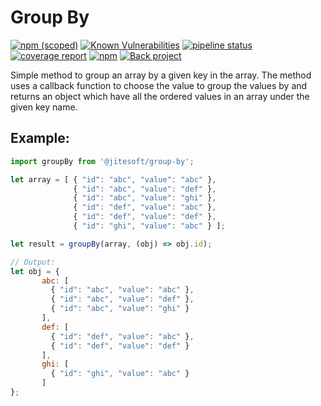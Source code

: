 # Group By

[![npm (scoped)](https://img.shields.io/npm/v/@jitesoft/group-by)](https://www.npmjs.com/package/@jitesoft/group-by)
[![Known Vulnerabilities](https://dev.snyk.io/test/npm/@jitesoft/group-by/badge.svg)](https://dev.snyk.io/test/npm/@jitesoft/group-by)
[![pipeline status](https://gitlab.com/jitesoft/open-source/javascript/group-by/badges/master/pipeline.svg)](https://gitlab.com/jitesoft/open-source/javascript/group-by/commits/master)
[![coverage report](https://gitlab.com/jitesoft/open-source/javascript/group-by/badges/master/coverage.svg)](https://gitlab.com/jitesoft/open-source/javascript/group-by-by/commits/master)
[![npm](https://img.shields.io/npm/dt/@jitesoft/group-by)](https://www.npmjs.com/package/@jitesoft/group-by)
[![Back project](https://img.shields.io/badge/Open%20Collective-Tip%20the%20devs!-blue.svg)](https://opencollective.com/jitesoft-open-source)

Simple method to group an array by a given key in the array. The method uses a callback function to choose the 
value to group the values by and returns an object which have all the ordered values in an array under the given key name.

## Example:

```js
import groupBy from '@jitesoft/group-by';

let array = [ { "id": "abc", "value": "abc" },
              { "id": "abc", "value": "def" },
              { "id": "abc", "value": "ghi" },
              { "id": "def", "value": "abc" },
              { "id": "def", "value": "def" },
              { "id": "ghi", "value": "abc" } ];

let result = groupBy(array, (obj) => obj.id);

// Output:
let obj = {
       abc: [
         { "id": "abc", "value": "abc" },
         { "id": "abc", "value": "def" },
         { "id": "abc", "value": "ghi" }
       ],
       def: [
         { "id": "def", "value": "abc" },
         { "id": "def", "value": "def" }
       ],
       ghi: [
         { "id": "ghi", "value": "abc" }
       ]
};
```
